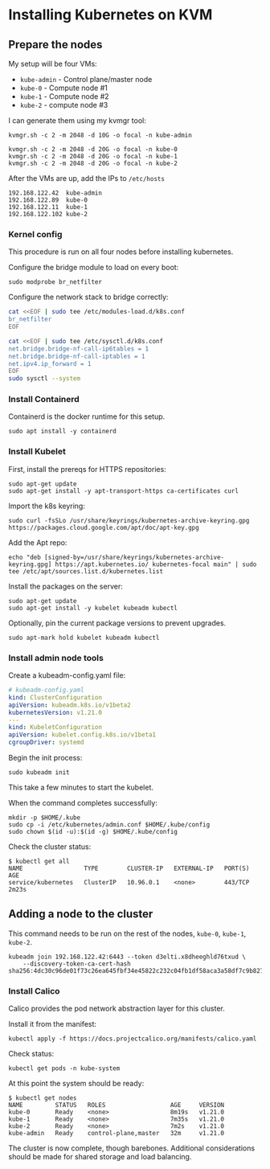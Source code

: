 # Installing Kubernetes on KVM

## Prepare the nodes

My setup will be four VMs: 

* `kube-admin` - Control plane/master node
* `kube-0` - Compute node #1
* `kube-1` - Compute node #2
* `kube-2` - compute node #3

I can generate them using my kvmgr tool: 

    kvmgr.sh -c 2 -m 2048 -d 10G -o focal -n kube-admin

    kvmgr.sh -c 2 -m 2048 -d 20G -o focal -n kube-0
    kvmgr.sh -c 2 -m 2048 -d 20G -o focal -n kube-1
    kvmgr.sh -c 2 -m 2048 -d 20G -o focal -n kube-2

After the VMs are up, add the IPs to `/etc/hosts`

    192.168.122.42  kube-admin
    192.168.122.89  kube-0
    192.168.122.11  kube-1
    192.168.122.102 kube-2

### Kernel config

This procedure is run on all four nodes before installing kubernetes. 

Configure the bridge module to load on every boot: 

    sudo modprobe br_netfilter

Configure the network stack to bridge correctly: 

```sh
cat <<EOF | sudo tee /etc/modules-load.d/k8s.conf
br_netfilter
EOF

cat <<EOF | sudo tee /etc/sysctl.d/k8s.conf
net.bridge.bridge-nf-call-ip6tables = 1
net.bridge.bridge-nf-call-iptables = 1
net.ipv4.ip_forward = 1
EOF
sudo sysctl --system
```

### Install Containerd

Containerd is the docker runtime for this setup. 

    sudo apt install -y containerd

### Install Kubelet

First, install the prereqs for HTTPS repositories: 

    sudo apt-get update
    sudo apt-get install -y apt-transport-https ca-certificates curl

Import the k8s keyring: 

    sudo curl -fsSLo /usr/share/keyrings/kubernetes-archive-keyring.gpg https://packages.cloud.google.com/apt/doc/apt-key.gpg

Add the Apt repo: 

    echo "deb [signed-by=/usr/share/keyrings/kubernetes-archive-keyring.gpg] https://apt.kubernetes.io/ kubernetes-focal main" | sudo tee /etc/apt/sources.list.d/kubernetes.list

Install the packages on the server: 

    sudo apt-get update
    sudo apt-get install -y kubelet kubeadm kubectl

Optionally, pin the current package versions to prevent upgrades. 

    sudo apt-mark hold kubelet kubeadm kubectl

### Install admin node tools


Create a kubeadm-config.yaml file: 

```yaml
# kubeadm-config.yaml
kind: ClusterConfiguration
apiVersion: kubeadm.k8s.io/v1beta2
kubernetesVersion: v1.21.0
---
kind: KubeletConfiguration
apiVersion: kubelet.config.k8s.io/v1beta1
cgroupDriver: systemd
```


Begin the init process: 

    sudo kubeadm init

This take a few minutes to start the kubelet. 

When the command completes successfully: 

    mkdir -p $HOME/.kube
    sudo cp -i /etc/kubernetes/admin.conf $HOME/.kube/config
    sudo chown $(id -u):$(id -g) $HOME/.kube/config

Check the cluster status: 

```
$ kubectl get all
NAME                 TYPE        CLUSTER-IP   EXTERNAL-IP   PORT(S)   AGE
service/kubernetes   ClusterIP   10.96.0.1    <none>        443/TCP   2m23s
```

## Adding a node to the cluster

This command needs to be run on the rest of the nodes, `kube-0`, `kube-1`, `kube-2`. 

    kubeadm join 192.168.122.42:6443 --token d3elti.x8dheeghld76txud \
        --discovery-token-ca-cert-hash sha256:4dc30c96de01f73c26ea645fbf34e45822c232c04fb1df58aca3a58df7c9b827 

### Install Calico

Calico provides the pod network abstraction layer for this cluster.

Install it from the manifest: 

    kubectl apply -f https://docs.projectcalico.org/manifests/calico.yaml

Check status: 

    kubectl get pods -n kube-system

At this point the system should be ready: 

```
$ kubectl get nodes
NAME         STATUS   ROLES                  AGE     VERSION
kube-0       Ready    <none>                 8m19s   v1.21.0
kube-1       Ready    <none>                 7m35s   v1.21.0
kube-2       Ready    <none>                 7m2s    v1.21.0
kube-admin   Ready    control-plane,master   32m     v1.21.0

```

The cluster is now complete, though barebones. Additional considerations should be made for shared storage and load balancing. 